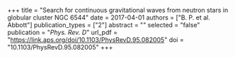+++
title = "Search for continuous gravitational waves from neutron stars in globular cluster NGC 6544"
date = 2017-04-01
authors = ["B. P. et al. Abbott"]
publication_types = ["2"]
abstract = ""
selected = "false"
publication = "*Phys. Rev. D*"
url_pdf = "https://link.aps.org/doi/10.1103/PhysRevD.95.082005"
doi = "10.1103/PhysRevD.95.082005"
+++

